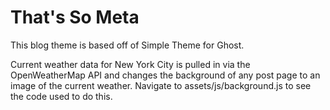 # That's So Meta

This blog theme is based off of Simple Theme for Ghost. 

Current weather data for New York City is pulled in via the OpenWeatherMap API and changes the background of any post page to an image of the current weather. Navigate to assets/js/background.js to see the code used to do this.
